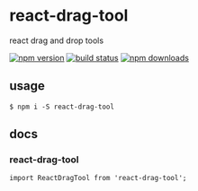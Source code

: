 # react-drag-tool

react drag and drop tools

[![npm version](https://badge.fury.io/js/react-drag-tool.png)](https://badge.fury.io/js/react-drag-tool)
[![build status](https://travis-ci.org/twobin/react-drag-tool.svg)](https://travis-ci.org/twobin/react-drag-tool)
[![npm downloads](https://img.shields.io/npm/dt/react-drag-tool.svg?style=flat-square)](https://www.npmjs.com/package/react-drag-tool)

## usage

```
$ npm i -S react-drag-tool
```

## docs

### react-drag-tool

```
import ReactDragTool from 'react-drag-tool';

```
